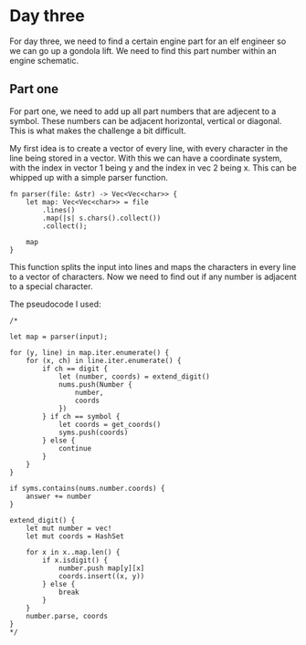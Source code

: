 # Day three

For day three, we need to find a certain engine part for an elf engineer so we can go up a gondola lift. We need to find this part number within an engine schematic.

## Part one

For part one, we need to add up all part numbers that are adjecent to a symbol. These numbers can be adjacent horizontal, vertical or diagonal. This is what makes the challenge a bit difficult.

My first idea is to create a vector of every line, with every character in the line being stored in a vector. With this we can have a coordinate system, with the index in vector 1 being y and the index in vec 2 being x. This can be whipped up with a simple parser function.

```rust, noplayground
fn parser(file: &str) -> Vec<Vec<char>> {
    let map: Vec<Vec<char>> = file
        .lines()
        .map(|s| s.chars().collect())
        .collect();

    map
}
```

This function splits the input into lines and maps the characters in every line to a vector of characters. Now we need to find out if any number is adjacent to a special character. 

The pseudocode I used:

```rust,noplayground
/*
    
let map = parser(input);

for (y, line) in map.iter.enumerate() {
    for (x, ch) in line.iter.enumerate() {
        if ch == digit {
            let (number, coords) = extend_digit()
            nums.push(Number {
                number,
                coords
            })
        } if ch == symbol {
            let coords = get_coords()
            syms.push(coords)
        } else {
            continue 
        }
    }
}

if syms.contains(nums.number.coords) {
    answer += number
}

extend_digit() {
    let mut number = vec!
    let mut coords = HashSet
    
    for x in x..map.len() {
        if x.isdigit() {
            number.push map[y][x]
            coords.insert((x, y))
        } else {
            break 
        }
    }
    number.parse, coords
}
*/
```